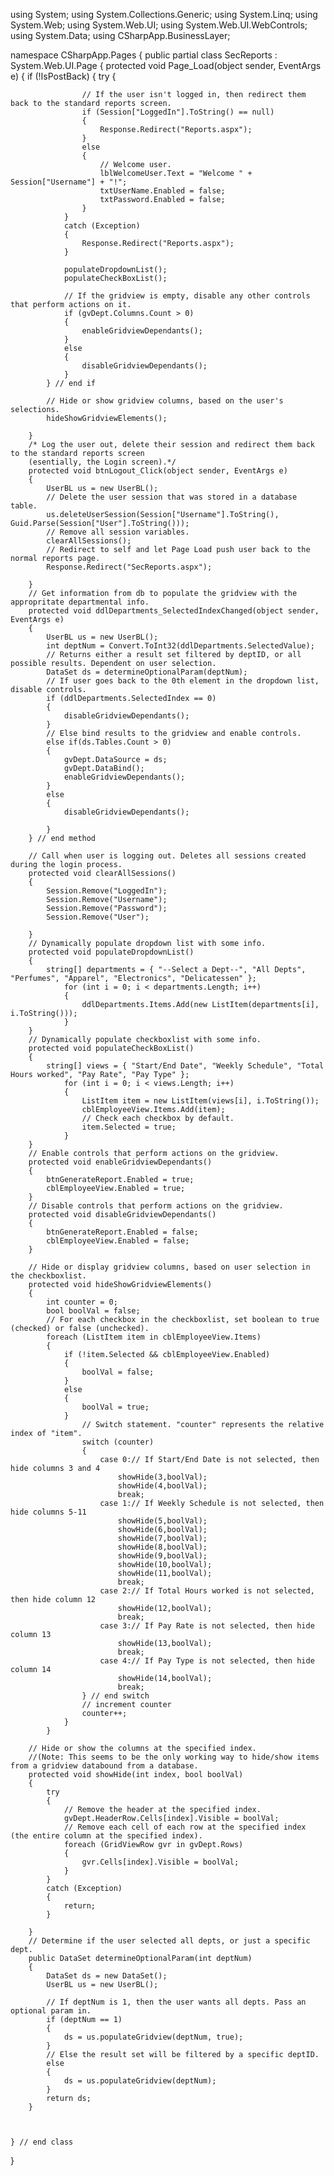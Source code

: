 using System;
using System.Collections.Generic;
using System.Linq;
using System.Web;
using System.Web.UI;
using System.Web.UI.WebControls;
using System.Data;
using CSharpApp.BusinessLayer;

namespace CSharpApp.Pages
{
    public partial class SecReports : System.Web.UI.Page
    {
        protected void Page_Load(object sender, EventArgs e)
        {
            if (!IsPostBack)
            {
                try
                {

                    // If the user isn't logged in, then redirect them back to the standard reports screen.
                    if (Session["LoggedIn"].ToString() == null)
                    {
                        Response.Redirect("Reports.aspx");
                    }
                    else
                    {
                        // Welcome user.
                        lblWelcomeUser.Text = "Welcome " + Session["Username"] + "!";
                        txtUserName.Enabled = false;
                        txtPassword.Enabled = false;
                    }
                }
                catch (Exception)
                {
                    Response.Redirect("Reports.aspx");
                }

                populateDropdownList();
                populateCheckBoxList();

                // If the gridview is empty, disable any other controls that perform actions on it.
                if (gvDept.Columns.Count > 0)
                {
                    enableGridviewDependants();
                }
                else
                {
                    disableGridviewDependants();
                }
            } // end if      

            // Hide or show gridview columns, based on the user's selections.
            hideShowGridviewElements();
               
        }
        /* Log the user out, delete their session and redirect them back to the standard reports screen 
        (esentially, the Login screen).*/
        protected void btnLogout_Click(object sender, EventArgs e)
        {
            UserBL us = new UserBL();
            // Delete the user session that was stored in a database table.
            us.deleteUserSession(Session["Username"].ToString(), Guid.Parse(Session["User"].ToString()));
            // Remove all session variables.
            clearAllSessions();
            // Redirect to self and let Page Load push user back to the normal reports page.
            Response.Redirect("SecReports.aspx");
            
        }
        // Get information from db to populate the gridview with the appropritate departmental info.
        protected void ddlDepartments_SelectedIndexChanged(object sender, EventArgs e)
        {
            UserBL us = new UserBL();
            int deptNum = Convert.ToInt32(ddlDepartments.SelectedValue);
            // Returns either a result set filtered by deptID, or all possible results. Dependent on user selection.
            DataSet ds = determineOptionalParam(deptNum);
            // If user goes back to the 0th element in the dropdown list, disable controls.
            if (ddlDepartments.SelectedIndex == 0)
            {
                disableGridviewDependants();
            }  
            // Else bind results to the gridview and enable controls.
            else if(ds.Tables.Count > 0)
            {
                gvDept.DataSource = ds;               
                gvDept.DataBind();
                enableGridviewDependants();
            }
            else
            {
                disableGridviewDependants();
               
            }
        } // end method

        // Call when user is logging out. Deletes all sessions created during the login process.
        protected void clearAllSessions()
        {
            Session.Remove("LoggedIn");
            Session.Remove("Username");
            Session.Remove("Password");
            Session.Remove("User"); 
         
        }
        // Dynamically populate dropdown list with some info.
        protected void populateDropdownList()
        {
            string[] departments = { "--Select a Dept--", "All Depts", "Perfumes", "Apparel", "Electronics", "Delicatessen" };
                for (int i = 0; i < departments.Length; i++)
                {
                    ddlDepartments.Items.Add(new ListItem(departments[i], i.ToString()));
                }
        }
        // Dynamically populate checkboxlist with some info.
        protected void populateCheckBoxList()
        {
            string[] views = { "Start/End Date", "Weekly Schedule", "Total Hours worked", "Pay Rate", "Pay Type" };
                for (int i = 0; i < views.Length; i++)
                {
                    ListItem item = new ListItem(views[i], i.ToString());
                    cblEmployeeView.Items.Add(item);
                    // Check each checkbox by default.
                    item.Selected = true;
                }
        }
        // Enable controls that perform actions on the gridview.
        protected void enableGridviewDependants()
        {
            btnGenerateReport.Enabled = true;
            cblEmployeeView.Enabled = true;
        }
        // Disable controls that perform actions on the gridview.
        protected void disableGridviewDependants()
        {
            btnGenerateReport.Enabled = false;
            cblEmployeeView.Enabled = false;
        }

        // Hide or display gridview columns, based on user selection in the checkboxlist.
        protected void hideShowGridviewElements()
        {   
            int counter = 0;
            bool boolVal = false;
            // For each checkbox in the checkboxlist, set boolean to true (checked) or false (unchecked).
            foreach (ListItem item in cblEmployeeView.Items)
            {
                if (!item.Selected && cblEmployeeView.Enabled)
                {
                    boolVal = false;
                }
                else
                {
                    boolVal = true;
                }
                    // Switch statement. "counter" represents the relative index of "item".
                    switch (counter)
                    {
                        case 0:// If Start/End Date is not selected, then hide columns 3 and 4
                            showHide(3,boolVal);
                            showHide(4,boolVal);
                            break;
                        case 1:// If Weekly Schedule is not selected, then hide columns 5-11
                            showHide(5,boolVal);
                            showHide(6,boolVal);
                            showHide(7,boolVal);
                            showHide(8,boolVal);
                            showHide(9,boolVal);
                            showHide(10,boolVal);
                            showHide(11,boolVal);
                            break;
                        case 2:// If Total Hours worked is not selected, then hide column 12
                            showHide(12,boolVal);
                            break;
                        case 3:// If Pay Rate is not selected, then hide column 13
                            showHide(13,boolVal);
                            break;
                        case 4:// If Pay Type is not selected, then hide column 14
                            showHide(14,boolVal);
                            break;
                    } // end switch   
                    // increment counter
                    counter++;
                }
            }

        // Hide or show the columns at the specified index. 
        //(Note: This seems to be the only working way to hide/show items from a gridview databound from a database.
        protected void showHide(int index, bool boolVal)
        {
            try
            {
                // Remove the header at the specified index.
                gvDept.HeaderRow.Cells[index].Visible = boolVal;
                // Remove each cell of each row at the specified index (the entire column at the specified index).
                foreach (GridViewRow gvr in gvDept.Rows)
                {
                    gvr.Cells[index].Visible = boolVal;
                }
            }
            catch (Exception)
            {
                return;
            }
            
        }
        // Determine if the user selected all depts, or just a specific dept.
        public DataSet determineOptionalParam(int deptNum)
        {
            DataSet ds = new DataSet();
            UserBL us = new UserBL();

            // If deptNum is 1, then the user wants all depts. Pass an optional param in.
            if (deptNum == 1)
            {
                ds = us.populateGridview(deptNum, true);
            }
            // Else the result set will be filtered by a specific deptID.
            else
            {
                ds = us.populateGridview(deptNum);
            }
            return ds;
        }


  
    } // end class
}
